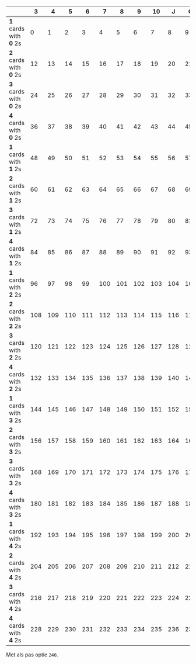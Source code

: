 |   |3  |4  |5  |6  |7  |8  |9  |10 |J  |Q  |K  |1  |
|---|---|---|---|---|---|---|---|---|---|---|---|---|
| **1** cards with **0** 2s |0  |1  |2  |3  |4  |5  |6  |7  |8  |9  |10 |11 |
| **2** cards with **0** 2s |12|13|14|15|16|17|18|19|20|21|22|23|
| **3** cards with **0** 2s |24|25|26|27|28|29|30|31|32|33|34|35|
| **4** cards with **0** 2s |36|37|38|39|40|41|42|43|44|45|46|47|
| **1** cards with **1** 2s |48|49|50|51|52|53|54|55|56|57|58|59|
| **2** cards with **1** 2s |60|61|62|63|64|65|66|67|68|69|70|71|
| **3** cards with **1** 2s |72|73|74|75|76|77|78|79|80|81|82|83|
| **4** cards with **1** 2s |84|85|86|87|88|89|90|91|92|93|94|95|
| **1** cards with **2** 2s |96|97|98|99|100|101|102|103|104|105|106|107|
| **2** cards with **2** 2s |108|109|110|111|112|113|114|115|116|117|118|119|
| **3** cards with **2** 2s |120|121|122|123|124|125|126|127|128|129|130|131|
| **4** cards with **2** 2s |132|133|134|135|136|137|138|139|140|141|142|143|
| **1** cards with **3** 2s |144|145|146|147|148|149|150|151|152|153|154|155|
| **2** cards with **3** 2s |156|157|158|159|160|161|162|163|164|165|166|167|
| **3** cards with **3** 2s |168|169|170|171|172|173|174|175|176|177|178|179|
| **4** cards with **3** 2s |180|181|182|183|184|185|186|187|188|189|190|191|
| **1** cards with **4** 2s |192|193|194|195|196|197|198|199|200|201|202|203|
| **2** cards with **4** 2s |204|205|206|207|208|209|210|211|212|213|214|215|
| **3** cards with **4** 2s |216|217|218|219|220|221|222|223|224|225|226|227|
| **4** cards with **4** 2s |228|229|230|231|232|233|234|235|236|237|238|239|

Met als pas optie `240`.